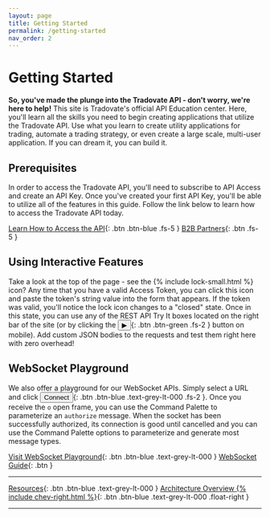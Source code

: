 ```yaml
---
layout: page
title: Getting Started
permalink: /getting-started
nav_order: 2
---
```


<script>
    window.addEventListener('load', () => {
        const TDV = Symbol.for('tdv-docs');
        const Authenticator = window[TDV].Authenticator;
        window[TDV].defineTryit({
            name: 'Hey, reader! 👋',
            excerptOnly: true,
            excerpt: `<p><strong>This is the Try-It section!</strong> You will find points of interaction here. You can click on the ${Authenticator.svgOpened(16)} icon at any time to Authorize this page with a valid Access Token. Doing so will improve your experience, allowing you to use the various interactive features found across this website.</p>`
        });
    });
</script>

# Getting Started
**So, you've made the plunge into the Tradovate API - don't worry, we're here to help!** This site is Tradovate's official API Education center. Here, you'll learn all the skills you need to begin creating applications that utilize the Tradovate API. Use what you learn to create utility applications for trading, automate a trading strategy, or even create a large scale, multi-user application. If you can dream it, you can build it.

## Prerequisites
In order to access the Tradovate API, you'll need to subscribe to API Access and create an API Key. Once you've created your first API Key, you'll be able to utilize all of the features in this guide. Follow the link below to learn how to access the Tradovate API today.

[Learn How to Access the API](https://community.tradovate.com/t/how-do-i-access-the-api/2380){: .btn .btn-blue .fs-5 } [B2B Partners](){: .btn .fs-5 }

## Using Interactive Features
Take a look at the top of the page - see the {% include lock-small.html %} icon? Any time that you have a valid Access Token, you can click this icon and paste the token's string value into the form that appears. If the token was valid, you'll notice the lock icon changes to a "closed" state. Once in this state, you can use any of the REST API Try It boxes located on the right bar of the site (or by clicking the <button>▶</button>{: .btn .btn-green .fs-2 } button on mobile). Add custom JSON bodies to the requests and test them right here with zero overhead!

## WebSocket Playground
We also offer a playground for our WebSocket APIs. Simply select a URL and click <button>Connect</button>{: .btn .btn-blue .text-grey-lt-000 .fs-2 }. Once you receive the `o` open frame, you can use the Command Palette to parameterize an `authorize` message. When the socket has been successfully authorized, its connection is good until cancelled and you can use the Command Palette options to parameterize and generate most message types.

[Visit WebSocket Playground]({{site.baseurl}}/all-ops/websockets/play){: .btn .btn-blue .text-grey-lt-000 } [WebSocket Guide]({{site.baseurl}}/wss-guide/){: .btn }

---

[Resources]({{site.baseurl}}/resources){: .btn .btn-blue .text-grey-lt-000 }
[Architecture Overview {% include chev-right.html %}]({{site.baseurl}}/architecture-overview){: .btn .btn-blue .text-grey-lt-000 .float-right }

---